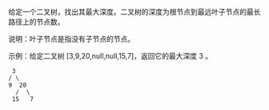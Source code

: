 

给定一个二叉树，找出其最大深度。二叉树的深度为根节点到最远叶子节点的最长路径上的节点数。

说明：叶子节点是指没有子节点的节点。

示例：给定二叉树 [3,9,20,null,null,15,7]，返回它的最大深度 3 。

     3
    / \
    9  20
      /  \
     15   7

